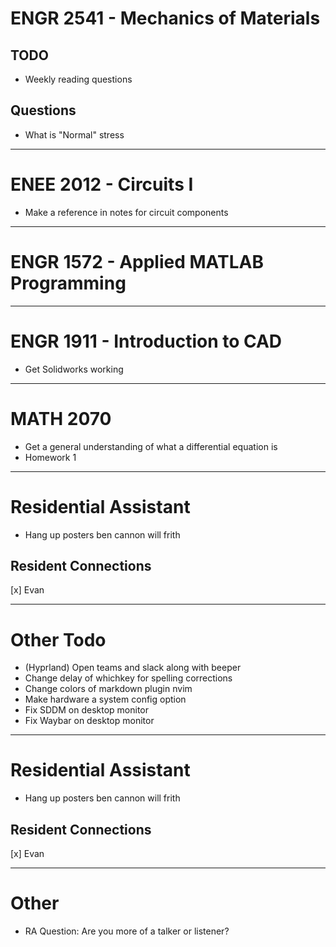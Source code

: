 # ENGR 2541 - Mechanics of Materials
## TODO
  - Weekly reading questions
## Questions
  - What is "Normal" stress

***

# ENEE 2012 - Circuits I
  - Make a reference in notes for circuit components

***

# ENGR 1572 - Applied MATLAB Programming

***

# ENGR 1911 - Introduction to CAD
  - Get Solidworks working

***

# MATH 2070
  - Get a general understanding of what a differential equation is
  - Homework 1

***

# Residential Assistant
  - Hang up posters
  ben cannon
  will frith
## Resident Connections
  [x] Evan

***

# Other Todo
  - (Hyprland) Open teams and slack along with beeper
  - Change delay of whichkey for spelling corrections
  - Change colors of markdown plugin nvim
  - Make hardware a system config option
  - Fix SDDM on desktop monitor
  - Fix Waybar on desktop monitor

***

# Residential Assistant
  - Hang up posters
  ben cannon
  will frith
## Resident Connections
  [x] Evan

***

# Other
  - RA Question: Are you more of a talker or listener?
